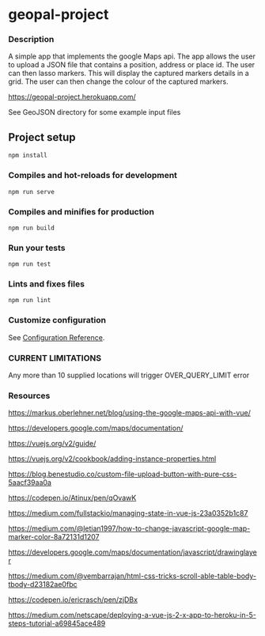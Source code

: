 # geopal-project

### Description
A simple app that implements the google Maps api.
The app allows the user to upload a JSON file that contains a position, address or place id.
The user can then lasso markers. This will display the captured markers details in a grid.
The user can then change the colour of the captured markers.

https://geopal-project.herokuapp.com/

See GeoJSON directory for some example input files


## Project setup
```
npm install
```

### Compiles and hot-reloads for development
```
npm run serve
```

### Compiles and minifies for production
```
npm run build
```

### Run your tests
```
npm run test
```

### Lints and fixes files
```
npm run lint
```

### Customize configuration
See [Configuration Reference](https://cli.vuejs.org/config/).

### CURRENT LIMITATIONS
Any more than 10 supplied locations will trigger OVER_QUERY_LIMIT error

### Resources
https://markus.oberlehner.net/blog/using-the-google-maps-api-with-vue/

https://developers.google.com/maps/documentation/

https://vuejs.org/v2/guide/

https://vuejs.org/v2/cookbook/adding-instance-properties.html

https://blog.benestudio.co/custom-file-upload-button-with-pure-css-5aacf39aa0a

https://codepen.io/Atinux/pen/qOvawK

https://medium.com/fullstackio/managing-state-in-vue-js-23a0352b1c87

https://medium.com/@letian1997/how-to-change-javascript-google-map-marker-color-8a72131d1207

https://developers.google.com/maps/documentation/javascript/drawinglayer

https://medium.com/@vembarrajan/html-css-tricks-scroll-able-table-body-tbody-d23182ae0fbc

https://codepen.io/ericrasch/pen/zjDBx

https://medium.com/netscape/deploying-a-vue-js-2-x-app-to-heroku-in-5-steps-tutorial-a69845ace489
